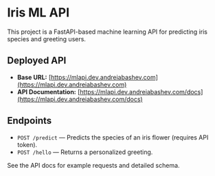 # Iris ML API

This project is a FastAPI-based machine learning API for predicting iris species and greeting users.

## Deployed API

- **Base URL:** [https://mlapi.dev.andreiabashev.com](https://mlapi.dev.andreiabashev.com)
- **API Documentation:** [https://mlapi.dev.andreiabashev.com/docs](https://mlapi.dev.andreiabashev.com/docs)

## Endpoints

- `POST /predict` — Predicts the species of an iris flower (requires API token).
- `POST /hello` — Returns a personalized greeting.

See the API docs for example requests and detailed schema.
